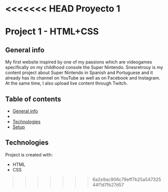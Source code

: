<<<<<<< HEAD
Proyecto 1
=======
# Project 1 - HTML+CSS

## General info

My first website inspired by one of my passions which are videogames specifically on my childhood console the Super Nintendo.
Snesretrouy is my content project about Super Nintendo in Spanish and Portuguese and it already has its channel on YouTube as well as on Facebook and Instagram. At the same time, I also upload live content through Twitch.

## Table of contents
* [General info](#general-info)
* 
* [Technologies](#technologies)
* [Setup](#setup)

## Technologies
Project is created with:
* HTML
* CSS
	
>>>>>>> 6a2e9ac906c79eff7b25a54732544f1d7fb27d57
